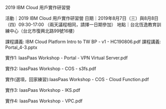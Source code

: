 2019 IBM Cloud 用戶實作研習營

活動｜2019 IBM Cloud 用戶實作研習營
日期｜2019年8月7日（三）與8月8日（四）09:30-17:00 （兩天議程相同，請擇一日期參加）
地點｜台北恆逸教育訓練中心（台北市復興北路99號16樓）

課程講義: IBM Cloud Platform Intro to TW BP - v1 - HC190806.pdf
課程講義: Portal_4-3.pptx

實作1: IaasPaas Workshop - Portal - VPN Virtual Server.pdf

實作2: IaasPaas Workshop - COS - s3fs.pdf

實作(選項，回家練習):IaasPaas Workshop - COS - Cloud Function.pdf

實作3: IaasPaas Workshop - IKS.pdf

實作4: IaasPaas Workshop - VPC.pdf
